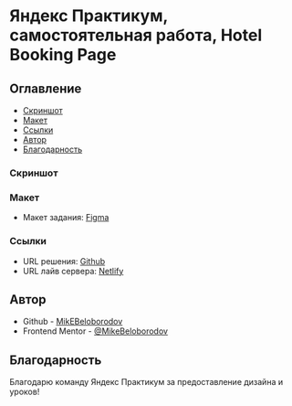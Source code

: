 # Яндекс Практикум, самостоятельная работа, Hotel Booking Page

## Оглавление

- [Скриншот](#скриншот)
- [Макет](#макет)
- [Ссылки](#ссылки)
- [Автор](#автор)
- [Благодарность](#благодарность)

### Скриншот

### Макет

- Макет задания: [Figma](https://www.figma.com/file/4BPfCzhrx8KkqnLmTtX5TT/)

### Ссылки

- URL решения: [Github](https://github.com/MikeBeloborodov/hotel-booking-page)
- URL лайв сервера: [Netlify]()

## Автор

- Github - [MikEBeloborodov](https://github.com/MikeBeloborodov)
- Frontend Mentor - [@MikeBeloborodov](https://www.frontendmentor.io/profile/MikeBeloborodov)

## Благодарность

Благодарю команду Яндекс Практикум за предоставление дизайна и уроков!